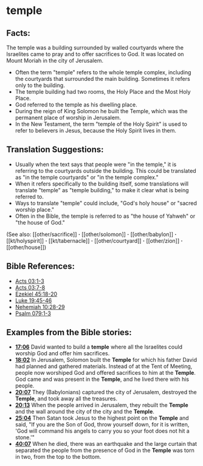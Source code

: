 # temple #

## Facts: ##

The temple was a building surrounded by walled courtyards where the Israelites came to pray and to offer sacrifices to God. It was located on Mount Moriah in the city of Jerusalem.

* Often the term "temple" refers to the whole temple complex, including the courtyards that surrounded the main building. Sometimes it refers only to the building.
* The temple building had two rooms, the Holy Place and the Most Holy Place.
* God referred to the temple as his dwelling place.
* During the reign of King Solomon he built the Temple, which was the permanent place of worship in Jerusalem.
* In the New Testament, the term "temple of the Holy Spirit" is used to refer to believers in Jesus, because the Holy Spirit lives in them.

## Translation Suggestions: ##

* Usually when the text says that people were "in the temple," it is referring to the courtyards outside the building. This could be translated as "in the temple courtyards" or "in the temple complex."
* When it refers specifically to the building itself, some translations will translate "temple" as "temple building," to make it clear what is being referred to.
* Ways to translate "temple" could include, "God's holy house" or "sacred worship place."
* Often in the Bible, the temple is referred to as "the house of Yahweh" or "the house of God."

(See also: [[other/sacrifice]] **·** [[other/solomon]] **·** [[other/babylon]] **·** [[kt/holyspirit]] **·** [[kt/tabernacle]] **·** [[other/courtyard]] **·** [[other/zion]] **·** [[other/house]])

## Bible References: ##

* [Acts 03:1-3](en/tn/act/help/03/01)
* [Acts 03:7-8](en/tn/act/help/03/07)
* [Ezekiel 45:18-20](en/tn/ezk/help/45/18)
* [Luke 19:45-46](en/tn/luk/help/19/45)
* [Nehemiah 10:28-29](en/tn/neh/help/10/28)
* [Psalm 079:1-3](en/tn/psa/help/79/01)

## Examples from the Bible stories: ##

* __[17:06](en/tn/obs/help/17/06)__ David wanted to build a __temple__  where all the Israelites could worship God and offer him sacrifices.
* __[18:02](en/tn/obs/help/18/02)__ In Jerusalem, Solomon built the __Temple__  for which his father David had planned and gathered materials. Instead of at the Tent of Meeting, people now worshiped God and offered sacrifices to him at the __Temple__. God came and was present in the __Temple__, and he lived there with his people.
* __[20:07](en/tn/obs/help/20/07)__ They (Babylonians) captured the city of Jerusalem, destroyed the __Temple__, and took away all the treasures.
* __[20:13](en/tn/obs/help/20/13)__ When the people arrived in Jerusalem, they rebuilt the __Temple__  and the wall around the city of the city and the __Temple__.
* __[25:04](en/tn/obs/help/25/04)__ Then Satan took Jesus to the highest point on the __Temple__  and said, "If you are the Son of God, throw yourself down, for it is written, 'God will command his angels to carry you so your foot does not hit a stone.'"
* __[40:07](en/tn/obs/help/40/07)__ When he died, there was an earthquake and the large curtain that separated the people from the presence of God in the __Temple__  was torn in two, from the top to the bottom.